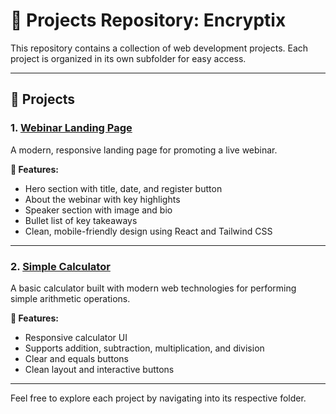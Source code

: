 # 🚀 Projects Repository: Encryptix

This repository contains a collection of web development projects. Each project is organized in its own subfolder for easy access.

---

## 📁 Projects

### 1. [Webinar Landing Page](./webinar-landing)

A modern, responsive landing page for promoting a live webinar.

**🔹 Features:**
- Hero section with title, date, and register button
- About the webinar with key highlights
- Speaker section with image and bio
- Bullet list of key takeaways
- Clean, mobile-friendly design using React and Tailwind CSS

---

### 2. [Simple Calculator](./calculator)

A basic calculator built with modern web technologies for performing simple arithmetic operations.

**🔹 Features:**
- Responsive calculator UI  
- Supports addition, subtraction, multiplication, and division  
- Clear and equals buttons  
- Clean layout and interactive buttons  

---

Feel free to explore each project by navigating into its respective folder.
